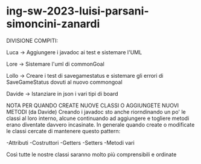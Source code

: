 # ing-sw-2023-luisi-parsani-simoncini-zanardi

DIVISIONE COMPITI:

Luca -> Aggiungere i javadoc ai test e sistemare l'UML

Lore -> Sistemare l'uml di commonGoal

Lollo -> Creare i test di savegamestatus e sistemare gli errori di SaveGameStatus dovuti al nuovo commongoal

Davide -> Istanziare in json i vari tipi di board

NOTA PER QUANDO CREATE NUOVE CLASSI O AGGIUNGETE NUOVI METODI (da Davide)
Creando i javadoc sto anche riorndinando un po' le classi al loro interno, alcune continuando ad aggiungere e togliere metodi erano diventate davvero incasinate.
In generale quando create o modificate le classi cercate di mantenere questo pattern:

-Attributi
-Costruttori
-Getters
-Setters
-Metodi vari

Così tutte le nostre classi saranno molto più comprensibili e ordinate
 
